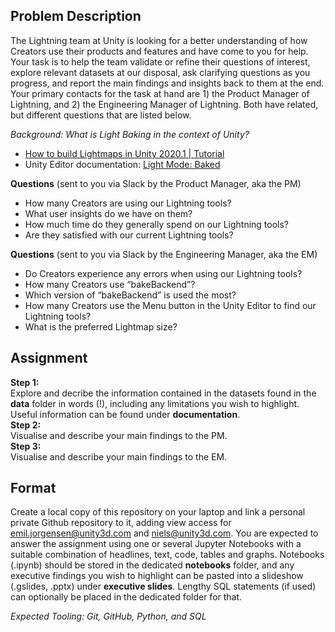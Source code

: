 ## Problem Description

The Lightning team at Unity is looking for a better understanding of how Creators use their products and features and have come to you for help. Your task is to help the team validate or refine their questions of interest, explore relevant datasets at our disposal, ask clarifying questions as you progress, and report the main findings and insights back to them at the end. Your primary contacts for the task at hand are 1) the Product Manager of Lightning, and 2) the Engineering Manager of Lightning. Both have related, but different questions that are listed below.

_Background:_
_What is Light Baking in the context of Unity?_

- [How to build Lightmaps in Unity 2020.1 | Tutorial](https://www.youtube.com/watch?v=KJ4fl-KBDR8)
- Unity Editor documentation: [Light Mode: Baked](https://docs.unity3d.com/Manual/LightMode-Baked.html)

**Questions** (sent to you via Slack by the Product Manager, aka the PM)

- How many Creators are using our Lightning tools?
- What user insights do we have on them?
- How much time do they generally spend on our Lightning tools?
- Are they satisfied with our current Lightning tools?

**Questions** (sent to you via Slack by the Engineering Manager, aka the EM)

- Do Creators experience any errors when using our Lightning tools?
- How many Creators use “bakeBackend”?
- Which version of “bakeBackend” is used the most?
- How many Creators use the Menu button in the Unity Editor to find our Lightning tools?
- What is the preferred Lightmap size?

## Assignment

**Step 1:**\
Explore and decribe the information contained in the datasets found in the **data** folder in words (!), including any limitations you wish to highlight. Useful information can be found under **documentation**.\
**Step 2:**\
Visualise and describe your main findings to the PM.\
**Step 3:**\
Visualise and describe your main findings to the EM.

## Format

Create a local copy of this repository on your laptop and link a personal private Github repository to it, adding view access for emil.jorgensen@unity3d.com and niels@unity3d.com. You are expected to answer the assignment using one or several Jupyter Notebooks with a suitable combination of headlines, text, code, tables and graphs. Notebooks (.ipynb) should be stored in the dedicated **notebooks** folder, and any executive findings you wish to highlight can be pasted into a slideshow (.gslides, .pptx) under **executive slides**. Lengthy SQL statements (if used) can optionally be placed in the dedicated folder for that.

*Expected Tooling: Git, GitHub, Python, and SQL*
